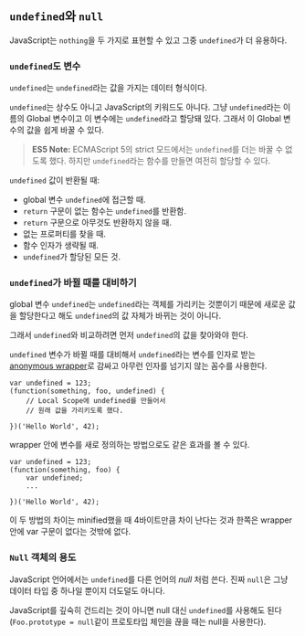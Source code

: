 ## `undefined`와 `null`

JavaScript는 `nothing`을 두 가지로 표현할 수 있고 그중 `undefined`가 더 유용하다.

### `undefined`도 변수

`undefined`는 `undefined`라는 값을 가지는 데이터 형식이다.

`undefined`는 상수도 아니고 JavaScript의 키워드도 아니다. 그냥 `undefined`라는 이름의 Global 변수이고 이 변수에는 `undefined`라고 할당돼 있다. 그래서 이 Global 변수의 값을 쉽게 바꿀 수 있다.

> **ES5 Note:** ECMAScript 5의 strict 모드에서는 `undefined`를 더는 바꿀 수 없도록 했다. 하지만 `undefined`라는 함수를 만들면 여전히 할당할 수 있다.

`undefined` 값이 반환될 때:

 - global 변수 `undefined`에 접근할 때.
 - `return` 구문이 없는 함수는 `undefined`를 반환함.
 - `return` 구문으로 아무것도 반환하지 않을 때.
 - 없는 프로퍼티를 찾을 때.
 - 함수 인자가 생략될 때.
 - `undefined`가 할당된 모든 것.

### `undefined`가 바뀔 때를 대비하기

global 변수 `undefined`는 `undefined`라는 객체를 가리키는 것뿐이기 때문에 새로운 값을 할당한다고 해도 `undefined`의 값 자체가 바뀌는 것이 아니다.

그래서 `undefined`와 비교하려면 먼저 `undefined`의 값을 찾아와야 한다.

`undefined` 변수가 바뀔 때를 대비해서 `undefined`라는 변수를 인자로 받는 [anonymous wrapper](#function.scopes)로 감싸고 아무런 인자를 넘기지 않는 꼼수를 사용한다. 

    var undefined = 123;
    (function(something, foo, undefined) {
        // Local Scope에 undefined를 만들어서
        // 원래 값을 가리키도록 했다.

    })('Hello World', 42);

wrapper 안에 변수를 새로 정의하는 방법으로도 같은 효과를 볼 수 있다.

    var undefined = 123;
    (function(something, foo) {
        var undefined;
        ...

    })('Hello World', 42);

이 두 방법의 차이는 minified했을 때 4바이트만큼 차이 난다는 것과 한쪽은 wrapper 안에 var 구문이 없다는 것밖에 없다. 

### `Null` 객체의 용도

JavaScript 언어에서는 `undefined`를 다른 언어의 *null* 처럼 쓴다. 진짜 `null`은 그냥 데이터 타입 중 하나일 뿐이지 더도덜도 아니다.

JavaScript를 깊숙히 건드리는 것이 아니면 null 대신 `undefined`를 사용해도 된다(`Foo.prototype = null`같이 프로토타입 체인을 끊을 때는 null을 사용한다).
